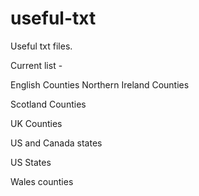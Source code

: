 # useful-txt
Useful txt files.

Current list -

English Counties
Northern Ireland Counties

Scotland Counties

UK Counties

US and Canada states

US States

Wales counties


